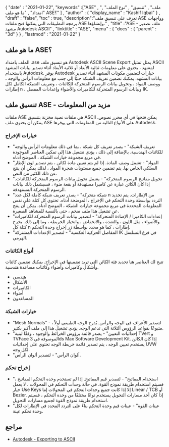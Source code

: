 {
  "date" : "2021-01-22",
  "keywords" :["ASE" , "ملف" , "تنسيق" , "نوع الملف" , "امتداد" , "ما هو ملف ASE؟" ] ,
  "author" : {
    "display_name" : "Kashif Iqbal"
} ,
  "draft" : "false",
  "toc" : true,
  "description":"تعرف على تنسيق ملف ASE وواجهات برمجة التطبيقات التي يمكنها فتح ملفات ASE وإنشاؤها." ,
  "title" :"ASE - ملف تصدير مشهد Autodesk ASCII" ,
  "linktitle" : "ASE",
  "menu" : {
    "docs" : {
      "parent" : "3d"
}
} ,
  "lastmod" : "2021-01-22"
}

## ما هو ملف ASE؟

الملف بامتداد .ase هو تنسيق ملف Autodesk ASCII Scene Export يمثل تمثيل ASCII لمشهد ، يحتوي على معلومات ثنائية الأبعاد أو ثلاثية الأبعاد أثناء تصدير بيانات المشهد باستخدام Autodesk. يوفر Autodesk خيارات لتضمين مكونات المشهد أثناء تصدير بيانات المشهد. يمكنك تضمين تعريف الشبكة جنبًا إلى جنب مع معلومات الرأس والوجه ، ووصف المواد ، وتحويل بيانات الرسوم المتحركة للكائنات ، وتعريف الشبكة الكامل لكل إطارات n ، وبيانات الرسوم المتحركة للكاميرات والأضواء وإعدادات المفصل IK.

## تنسيق ملف ASE - مزيد من المعلومات

ملفات ASE هي ملفات نصية مخزنة بتنسيق ASCII يمكن فتحها في أي محرر نصوص. يمكن أن يحتوي ملف ASE على الأنواع التالية من المعلومات التي يوفرها Autodesk.

### خيارات الإخراج

* "تعريف الشبكة" - يصدر تعريف كل شبكة ، بما في ذلك معلومات الرأس والوجه للكائنات الهندسية. بالإضافة إلى ذلك ، يؤدي تشغيل هذا إلى تمكين العناصر الموجودة في مربع مجموعة خيارات الشبكة ، الموضح أدناه.
* "المواد" - تشمل وصف المادة. إذا لم يتم تعيين مادة لكائن ، يتم تصدير لون الإطار السلكي الخاص بها. يتم تضمين جميع مستويات شجرة المواد ، لذلك يمكن أن ينتج عن ذلك الكثير من النص.
* "تحويل مفاتيح الرسوم المتحركة" - يشمل تحويل بيانات الرسوم المتحركة للكائنات. إذا كان الكائن عبارة عن كاميرا مستهدفة أو بقعة ضوء ، فسيشمل ذلك بيانات الرسوم المتحركة المستهدفة.
* "شبكة متحركة" - يصدر تعريف شبكة كاملة لكل عدد n من الإطارات. يتم تحديد التردد بواسطة وحدة التحكم في الإخراج ، الموضحة أدناه. تحتوي كل كتلة على نفس المعلومات المحددة في مربع مجموعة خيارات الشبكة ، الموضح أدناه. يمكن أن ينتج عن تشغيل هذا ملف ضخم ، حتى بالنسبة للمشاهد الصغيرة.
* "إعدادات الكاميرا / الإضاءة المتحركة" - لتصدير بيانات الرسوم المتحركة للكاميرات والأضواء ، مثل اللون ، والشدة ، والانخفاض ، وانحياز الخريطة ، وما إلى ذلك. يخرج كتلة كل n إطارات ، كما هو محدد بواسطة زر إخراج وحدة التحكم.
* "المفاصل الحركية العكسية" - لتصدير الإعدادات المشتركة IK في فرع التسلسل الهرمي.

### أنواع الكائنات

تتيح لك العناصر هنا تحديد فئة الكائن التي تريد تضمينها في الإخراج. يمكنك تضمين كائنات وأشكال وكاميرات وأضواء وكائنات مساعدة هندسية.

* هندسي
* الأشكال
* الكاميرات
* أضواء
* المساعدون

### خيارات الشبكة

* "Mesh Normals" - لتصدير الأعراف في الوجه والرأس. يُدرج الوجه الطبيعي أولاً ، متبوعًا بقواعد الرؤوس الثلاثة التي تدعم الوجه. يؤدي تشغيل هذا إلى ملف أكبر بكثير.
* "إحداثيات التعيين" - يصدر قائمة برؤوس الخرائط والوجوه ، وفقًا لبنية TVert و TVFace الموصوفة في 3ds Max Software Development Kit. إذا كان الكائن يستخدم تعيين الوجه ، يتم تصدير قائمة خريطة الوجه تحتوي على إحداثيات UVW لكل وجه.
* "ألوان الرأس" - لتصدير ألوان الرأس.

### إخراج تحكم

* "استخدام المفاتيح" - لتصدير قيم المفاتيح. إذا لم تستخدم وحدة التحكم المفاتيح ، فسيتم استخدام طريقة نموذج القوة. في حالة وحدات التحكم في المحولات ، لا يعمل خيار Use Keys إلا إذا كانت جميع وحدات التحكم في المحولات إما Linear / TCB أو Bezier. إذا كان أحد مسارات التحويل يستخدم نوعًا مختلفًا من وحدة التحكم ، فسيتم استخدام طريقة نموذج القوة لجميع مسارات التحويل.
* "عينات القوة" - عينات قيم وحدة التحكم بناءً على التردد المحدد في الإطارات لكل وحدة تحكم عينة.

## مراجع

* [Autodesk - Exporting to ASCII](https://help.autodesk.com/view/3DSMAX/2020/ENU/?guid=GUID-98B2388D-A3A7-4096-8E81-888A3F9D6069)

